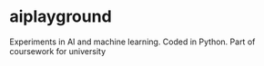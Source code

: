 # aiplayground
Experiments in AI and machine learning. Coded in Python. Part of coursework for university
